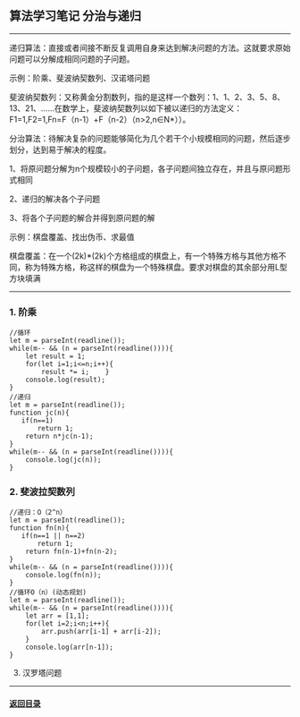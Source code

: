 ## 算法学习笔记 分治与递归

---

递归算法：直接或者间接不断反复调用自身来达到解决问题的方法。这就要求原始问题可以分解成相同问题的子问题。

示例：阶乘、斐波纳契数列、汉诺塔问题

斐波纳契数列：又称黄金分割数列，指的是这样一个数列：1、1、2、3、5、8、13、21、……在数学上，斐波纳契数列以如下被以递归的方法定义：F1=1,F2=1,Fn=F（n-1）+F（n-2）（n>2,n∈N*））。

分治算法：待解决复杂的问题能够简化为几个若干个小规模相同的问题，然后逐步划分，达到易于解决的程度。

1、将原问题分解为n个规模较小的子问题，各子问题间独立存在，并且与原问题形式相同

2、递归的解决各个子问题

3、将各个子问题的解合并得到原问题的解

示例：棋盘覆盖、找出伪币、求最值

棋盘覆盖：在一个(2k)*(2k)个方格组成的棋盘上，有一个特殊方格与其他方格不同，称为特殊方格，称这样的棋盘为一个特殊棋盘。要求对棋盘的其余部分用L型方块填满



---

### 1. 阶乘

```
//循环
let m = parseInt(readline());
while(m-- && (n = parseInt(readline()))){
    let result = 1;
    for(let i=1;i<=n;i++){
        result *= i;    }
    console.log(result);
}
//递归
let m = parseInt(readline());
function jc(n){
   if(n==1)
       return 1;
    return n*jc(n-1);
}
while(m-- && (n = parseInt(readline()))){
    console.log(jc(n));
}
```

### 2. 斐波拉契数列

```
//递归：O（2^n）
let m = parseInt(readline());
function fn(n){
   if(n==1 || n==2)
       return 1;
    return fn(n-1)+fn(n-2);
}
while(m-- && (n = parseInt(readline()))){
    console.log(fn(n));
}
//循环O（n）(动态规划)
let m = parseInt(readline());
while(m-- && (n = parseInt(readline()))){
	let arr = [1,1];
	for(let i=2;i<n;i++){
		arr.push(arr[i-1] + arr[i-2]);
	}
    console.log(arr[n-1]);
}

```

3. 汉罗塔问题





---

#### [返回目录](./)